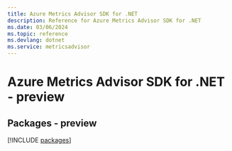 ```yaml
---
title: Azure Metrics Advisor SDK for .NET
description: Reference for Azure Metrics Advisor SDK for .NET
ms.date: 03/06/2024
ms.topic: reference
ms.devlang: dotnet
ms.service: metricsadvisor
---
```

# Azure Metrics Advisor SDK for .NET - preview
## Packages - preview
[!INCLUDE [packages](metrics-advisor-index.md)]